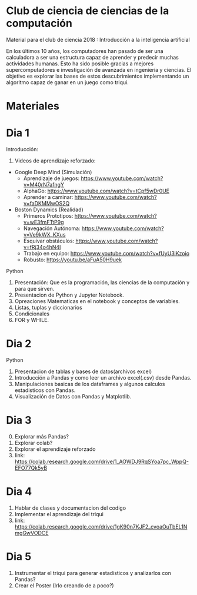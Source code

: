 # Club de ciencia de ciencias de la computación

Material para el club de ciencia 2018 : Introducción a la inteligencia artificial

En los últimos 10 años, los computadores han pasado de ser una calculadora a ser una estructura capaz de aprender y predecir muchas actividades humanas. Esto ha sido posible gracias a mejores supercomputadores e investigación de avanzada en ingeniería y ciencias. El objetivo es explorar las bases de estos descubrimientos implementando un algoritmo capaz de ganar en un juego como triqui.  

# Materiales


# Dia 1
Introducción:
1) Videos de aprendizaje reforzado: 
* Google Deep Mind (Simulación)
  * Aprendizaje de juegos: https://www.youtube.com/watch?v=M40rN7afngY
  * AlphaGo: https://www.youtube.com/watch?v=tCpf5wDr0UE
  * Aprender a caminar: https://www.youtube.com/watch?v=faDKMMwOS2Q
* Boston Dynamics (Realidad)
  * Primeros Prototipos: https://www.youtube.com/watch?v=wE3fmFTtP9g
  * Navegación Autónoma: https://www.youtube.com/watch?v=Ve9kWX_KXus
  * Esquivar obstáculos: https://www.youtube.com/watch?v=fRj34o4hN4I
  * Trabajo en equipo: https://www.youtube.com/watch?v=fUyU3lKzoio
  * Robusto: https://youtu.be/aFuA50H9uek

Python
1) Presentación: Que es la programación, las ciencias de la computación y para que sirven.
2) Presentacion de Python y Jupyter Notebook.
3) Opreaciones Matematicas en el notebook y conceptos de variables.
4) Listas, tuplas y diccionarios
5) Condicionales
6) FOR y WHILE.

# Dia 2
Python
1) Presentacion de tablas y bases de datos(archivos excel)
2) Introducción a Pandas y como leer un archivo excel(.csv) desde Pandas.
3) Manipulaciones basicas de los dataframes y algunos calculos estadisticos con Pandas.
4) Visualización de Datos con Pandas y Matplotlib.

# Dia 3
0) Explorar más Pandas?
1) Explorar colab?
2) Explorar el aprendizaje reforzado
3) link: https://colab.research.google.com/drive/1_AOWDJ9RqSYoa7pc_WppQ-EFO77Qk5yB

# Dia 4
1) Hablar de clases y documentacion del codigo
2) Implementar el aprendizaje del triqui
3) link: https://colab.research.google.com/drive/1gK90n7KJF2_cvoaOuTbEL1NmgGwVODCE

# Dia 5 

1) Instrumentar el triqui para generar estadísticos y analizarlos con Pandas?
2) Crear el Poster (Irlo creando de a poco?)

 

